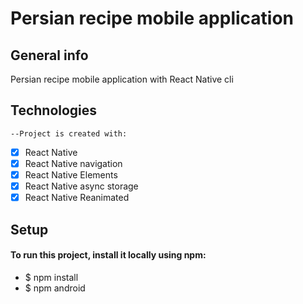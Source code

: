# Persian recipe mobile application
## General info
Persian recipe mobile application with React Native cli
## Technologies 
`--Project is created with:`
- [x] React Native
- [x] React Native navigation
- [x] React Native Elements
- [x] React Native async storage
- [x] React Native Reanimated
## Setup
#### To run this project, install it locally using npm:
- $ npm install
- $ npm android
